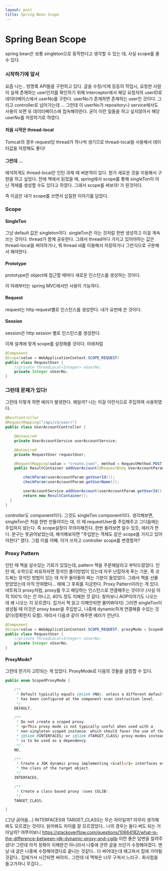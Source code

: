 ```yaml
---
layout: post
title: Spring Bean Scope
---
```


# Spring Bean Scope
spring bean은 보통 singleton으로 동작한다고 생각할 수 있는 데, 사실 scope를 줄 수 있다.

### 시작하기에 앞서
요즘 나는.. 방명록 API들을 구현하고 있다. 글을 수정/삭제 등등의 작업시, 요청한 사람이 실제 존재하는 user인지를 확인하기 위해 Interceptor에서 해당 요청자의 userID로 데이터베이스에서 userNo를 구한다. userNo가 존재하면 존재하는 user인 것이다. 그리고 controller로 넘어가는데 ...
그런데 이 userNo가  repository나 service에서도 사용이 되면 또 데이터베이스에 접속해야한다. 굳이 이런 일들을 하고 싶지않아서 해당 userNo를 저장하기로 하였다.

#### 처음 시작은 thread-local
Tomcat의 경우 request당 thread가 하나씩 생기므로 thread-local을 사용해서 데이터값을 저장해도 좋다!

#### 그런데 ...
애석하게도 thread-local은 인턴 과제 때 써본적이 있다. 뭔가 새로운 것을 이용해서 구현을 하고 싶었다. 전에 책에서 읽었을 때, spring에서 scope를 통해 singleTon이 아닌 객체를 생성할 수도 있다고 하였다. 그래서 scope를 써보자! 가 된것이다.

즉 이글은 내가 scope를 쓰면서 삽질한 이야기를 담았다.

### Scope

#### SingleTon
그냥 default 값은 singleton이다. singleTon은 아는 것처럼 한번 생성하고 이걸 계속 쓰는 것이다. thread가 함께 공유한다. 그래서 thread마다 가지고 있어야하는 값은 thread-local을 써야하거나, 뭐 thread id를 이용해서 저장하거나 그런식으로 구분해서 해야한다.

#### Prototype
prototype은 object에 접근할 때마다 새로운 인스턴스를 생성하는 것이다.

이 아래부터는 spring MVC에서만 사용이 가능하다.   

#### Request
request는 http request별로 인스턴스를 생성한다. 내가 요번에 쓴 것이다.

#### Session
session은 http session 별로 인스턴스를 생성한다.


이제 설계에 맞게 scope를 설정해줄 것이다. 아래처럼
~~~java
@Component
@Scope(value = WebApplicationContext.SCOPE_REQUEST)
public class RequestUser {
    //private ThreadLocal<Integer> xUserNo;
    private Integer xUserNo;
}
~~~

### 그런데 문제가 있다!
그런데 이렇게 하면 에러가 발생한다. 왜일까?
나는 이걸 이런식으로 주입하여 사용하였다.

~~~java
@RestController
@RequestMapping("/api/v1/user/")
public class UserAccountController {

    @Autowired
    private UserAccountService userAccountService;

    @Autowired
    private RequestUser requestUser;

    @RequestMapping(value = "create.json", method = RequestMethod.POST)
    public ResultContainer addUserAccount(@RequestBody UserAccountParam userAccountParam) {

        checkParam(userAccountParam.getUserId());
        checkParam(userAccountParam.getUserName());

        userAccountService.addUserAccount(userAccountParam.getUserId(), userAccountParam.getUserName());
        return new ResultContainer();
  }
}
~~~

controller도 component이다. 그것도 singleTon component이다. 생각해보면, singleTon은 처음 한번 만들어지는 데, 이 때 requestUser를 주입해주고 그다음에는 주입하지 않는다. 즉 scope설정이 무의미해진다.
한번 돌려보면 알수 있듯, 에러가 뜬다. 문구는 못긁어놨었는데, 해석해보자면
"주입받는 객체도 같은 scope를 가지고 있어야한다" 였다.
그럼 이를 어째. 이거 쓰자고 controller scope를 변경할까?

### Proxy Pattern
인턴 때 책을 살수있는 기회가 있었는데, pattern 책을 주문해달라고 부탁드렸었다. 인턴 때, 수학으로 비유하자면 정석인 풀이방법이 있는데 자꾸 난잡하게 푸는 기분, 즉 코드짜는 정석인 방법이 있는 데 자꾸 돌아돌아 짜는 기분이 들었었다. 그래서 책을 선물 받았었는데 아직 안펴봤다... 헤헤
그 후회를 지금한다.
Proxy Pattern이라는 게 있다. 네트워크 proxy처럼, proxy를 두고 해당하는 인스턴스로 연결해주는 것이다!
(사실 아직 100% 아는 건 아니고, 40% 정도 이해한 것 같다. 찾아보니 AOP이야기도 나오는 데 왜 나오는 지 모르겠다. 집가서 책 읽고 이해안되면 물어봐야지)
그러면 singleTon이 생성될 때 이것은 proxy bean을 주입받고, 나중에 dynamic하게 연결해줄 수있는 것같다(정확한지 모름).
따라서 다음과 같이 해주면 에러가 안난다.

~~~java
@Component
@Scope(value = WebApplicationContext.SCOPE_REQUEST, proxyMode = ScopedProxyMode.TARGET_CLASS)
public class RequestUser {
    //private ThreadLocal<Integer> xUserNo;
    private Integer xUserNo;
}
~~~

#### ProxyMode?
그런데 한가지 고민되는 게 있었다. ProxyMode로 다음의 것들을 설정할 수 있다.
~~~java
public enum ScopedProxyMode {

	/**
	 * Default typically equals {@link #NO}, unless a different default
	 * has been configured at the component-scan instruction level.
	 */
	DEFAULT,

	/**
	 * Do not create a scoped proxy.
	 * <p>This proxy-mode is not typically useful when used with a
	 * non-singleton scoped instance, which should favor the use of the
	 * {@link #INTERFACES} or {@link #TARGET_CLASS} proxy-modes instead if it
	 * is to be used as a dependency.
	 */
	NO,

	/**
	 * Create a JDK dynamic proxy implementing <i>all</i> interfaces exposed by
	 * the class of the target object.
	 */
	INTERFACES,

	/**
	 * Create a class-based proxy (uses CGLIB).
	 */
	TARGET_CLASS;

}
~~~

(그냥 긁어옴...)
INTERFACES와 TARGET_CLASS는 무슨 차이일까? 아무리 생각해봐도 모르겠는 것이다. 읽어봐도 차이를 잘 모르겠었다.. 나의 경우는 둘다 써도 되는 거 아닐까?
여쭈어보니
 https://stackoverflow.com/questions/10664182/what-is-the-difference-between-jdk-dynamic-proxy-and-cglib
이런 좋은 답변을 알려주셨다!
그런데 아직 정확이 이해한건 아니라서 나중에 관련 글을 쓰던가 수정해야겠다.
맨날 내 글은 나중에 수정해야겠다로 끝나는 것같다.. 더 써야대는데 배고파서 집에 가야될것같다.. 집에가서 시간되면 써야지.. 그런데 내 맥북은 너무 구져서 느리구.. 회사컴을 들고가자니 무겁다...

